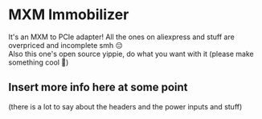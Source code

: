 # MXM Immobilizer

It's an MXM to PCIe adapter! All the ones on aliexpress and stuff are overpriced and incomplete smh 😔  
Also this one's open source yippie, do what you want with it (please make something cool 🥺)

## Insert more info here at some point
(there is a lot to say about the headers and the power inputs and stuff)
